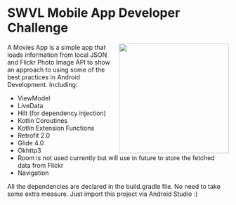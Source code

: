 # SWVL Mobile App Developer Challenge

<img align="right"  src="https://github.com/CHRehan/Movies-App/blob/master/demo%20video.gif" width="250"/>



A Movies App is a simple app that loads information from local JSON and Flickr Photo Image API to show an approach to using some of the best practices in Android Development. 
Including:  
 * ViewModel
 * LiveData
 * Hilt (for dependency injection)
 * Kotlin Coroutines
 * Kotlin Extension Functions
 * Retrofit 2.0
 * Glide 4.0
 * Okhttp3
 * Room is not used currently but will use in future to store the fetched data from Flickr
 * Navigation

 
All the dependencies are declared in the build.gradle file. No need to take some extra measure. 
Just import this project via Android Studio :)
 
